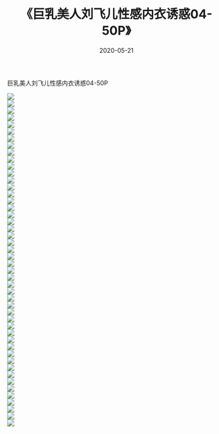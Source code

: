 ﻿---
layout: post
title:  《巨乳美人刘飞儿性感内衣诱惑04-50P》
date:   2020-05-21
img: http://pic.660000.xyz/1:/性感/2020/巨乳美人刘飞儿性感内衣诱惑04-50P/000.jpg
categories: [美女, 清纯, 唯美]
---

巨乳美人刘飞儿性感内衣诱惑04-50P

  ![](http://pic.660000.xyz/1:/性感/2020/巨乳美人刘飞儿性感内衣诱惑04-50P/001.jpg) <br> ![](http://pic.660000.xyz/1:/性感/2020/巨乳美人刘飞儿性感内衣诱惑04-50P/002.jpg) <br> ![](http://pic.660000.xyz/1:/性感/2020/巨乳美人刘飞儿性感内衣诱惑04-50P/003.jpg) <br> ![](http://pic.660000.xyz/1:/性感/2020/巨乳美人刘飞儿性感内衣诱惑04-50P/004.jpg) <br> ![](http://pic.660000.xyz/1:/性感/2020/巨乳美人刘飞儿性感内衣诱惑04-50P/005.jpg) <br> ![](http://pic.660000.xyz/1:/性感/2020/巨乳美人刘飞儿性感内衣诱惑04-50P/006.jpg) <br> ![](http://pic.660000.xyz/1:/性感/2020/巨乳美人刘飞儿性感内衣诱惑04-50P/007.jpg) <br> ![](http://pic.660000.xyz/1:/性感/2020/巨乳美人刘飞儿性感内衣诱惑04-50P/008.jpg) <br> ![](http://pic.660000.xyz/1:/性感/2020/巨乳美人刘飞儿性感内衣诱惑04-50P/009.jpg) <br> ![](http://pic.660000.xyz/1:/性感/2020/巨乳美人刘飞儿性感内衣诱惑04-50P/010.jpg) <br> ![](http://pic.660000.xyz/1:/性感/2020/巨乳美人刘飞儿性感内衣诱惑04-50P/011.jpg) <br> ![](http://pic.660000.xyz/1:/性感/2020/巨乳美人刘飞儿性感内衣诱惑04-50P/012.jpg) <br> ![](http://pic.660000.xyz/1:/性感/2020/巨乳美人刘飞儿性感内衣诱惑04-50P/013.jpg) <br> ![](http://pic.660000.xyz/1:/性感/2020/巨乳美人刘飞儿性感内衣诱惑04-50P/014.jpg) <br> ![](http://pic.660000.xyz/1:/性感/2020/巨乳美人刘飞儿性感内衣诱惑04-50P/015.jpg) <br> ![](http://pic.660000.xyz/1:/性感/2020/巨乳美人刘飞儿性感内衣诱惑04-50P/016.jpg) <br> ![](http://pic.660000.xyz/1:/性感/2020/巨乳美人刘飞儿性感内衣诱惑04-50P/017.jpg) <br> ![](http://pic.660000.xyz/1:/性感/2020/巨乳美人刘飞儿性感内衣诱惑04-50P/018.jpg) <br> ![](http://pic.660000.xyz/1:/性感/2020/巨乳美人刘飞儿性感内衣诱惑04-50P/019.jpg) <br> ![](http://pic.660000.xyz/1:/性感/2020/巨乳美人刘飞儿性感内衣诱惑04-50P/020.jpg) <br> ![](http://pic.660000.xyz/1:/性感/2020/巨乳美人刘飞儿性感内衣诱惑04-50P/021.jpg) <br> ![](http://pic.660000.xyz/1:/性感/2020/巨乳美人刘飞儿性感内衣诱惑04-50P/022.jpg) <br> ![](http://pic.660000.xyz/1:/性感/2020/巨乳美人刘飞儿性感内衣诱惑04-50P/023.jpg) <br> ![](http://pic.660000.xyz/1:/性感/2020/巨乳美人刘飞儿性感内衣诱惑04-50P/024.jpg) <br> ![](http://pic.660000.xyz/1:/性感/2020/巨乳美人刘飞儿性感内衣诱惑04-50P/025.jpg) <br> ![](http://pic.660000.xyz/1:/性感/2020/巨乳美人刘飞儿性感内衣诱惑04-50P/026.jpg) <br> ![](http://pic.660000.xyz/1:/性感/2020/巨乳美人刘飞儿性感内衣诱惑04-50P/027.jpg) <br> ![](http://pic.660000.xyz/1:/性感/2020/巨乳美人刘飞儿性感内衣诱惑04-50P/028.jpg) <br> ![](http://pic.660000.xyz/1:/性感/2020/巨乳美人刘飞儿性感内衣诱惑04-50P/029.jpg) <br> ![](http://pic.660000.xyz/1:/性感/2020/巨乳美人刘飞儿性感内衣诱惑04-50P/030.jpg) <br> ![](http://pic.660000.xyz/1:/性感/2020/巨乳美人刘飞儿性感内衣诱惑04-50P/031.jpg) <br> ![](http://pic.660000.xyz/1:/性感/2020/巨乳美人刘飞儿性感内衣诱惑04-50P/032.jpg) <br> ![](http://pic.660000.xyz/1:/性感/2020/巨乳美人刘飞儿性感内衣诱惑04-50P/033.jpg) <br> ![](http://pic.660000.xyz/1:/性感/2020/巨乳美人刘飞儿性感内衣诱惑04-50P/034.jpg) <br> ![](http://pic.660000.xyz/1:/性感/2020/巨乳美人刘飞儿性感内衣诱惑04-50P/035.jpg) <br> ![](http://pic.660000.xyz/1:/性感/2020/巨乳美人刘飞儿性感内衣诱惑04-50P/036.jpg) <br> ![](http://pic.660000.xyz/1:/性感/2020/巨乳美人刘飞儿性感内衣诱惑04-50P/037.jpg) <br> ![](http://pic.660000.xyz/1:/性感/2020/巨乳美人刘飞儿性感内衣诱惑04-50P/038.jpg) <br> ![](http://pic.660000.xyz/1:/性感/2020/巨乳美人刘飞儿性感内衣诱惑04-50P/039.jpg) <br> ![](http://pic.660000.xyz/1:/性感/2020/巨乳美人刘飞儿性感内衣诱惑04-50P/040.jpg) <br> ![](http://pic.660000.xyz/1:/性感/2020/巨乳美人刘飞儿性感内衣诱惑04-50P/041.jpg) <br> ![](http://pic.660000.xyz/1:/性感/2020/巨乳美人刘飞儿性感内衣诱惑04-50P/042.jpg) <br> ![](http://pic.660000.xyz/1:/性感/2020/巨乳美人刘飞儿性感内衣诱惑04-50P/043.jpg) <br> ![](http://pic.660000.xyz/1:/性感/2020/巨乳美人刘飞儿性感内衣诱惑04-50P/044.jpg) <br> ![](http://pic.660000.xyz/1:/性感/2020/巨乳美人刘飞儿性感内衣诱惑04-50P/045.jpg) <br> ![](http://pic.660000.xyz/1:/性感/2020/巨乳美人刘飞儿性感内衣诱惑04-50P/046.jpg) <br> ![](http://pic.660000.xyz/1:/性感/2020/巨乳美人刘飞儿性感内衣诱惑04-50P/047.jpg) <br> ![](http://pic.660000.xyz/1:/性感/2020/巨乳美人刘飞儿性感内衣诱惑04-50P/048.jpg) <br>